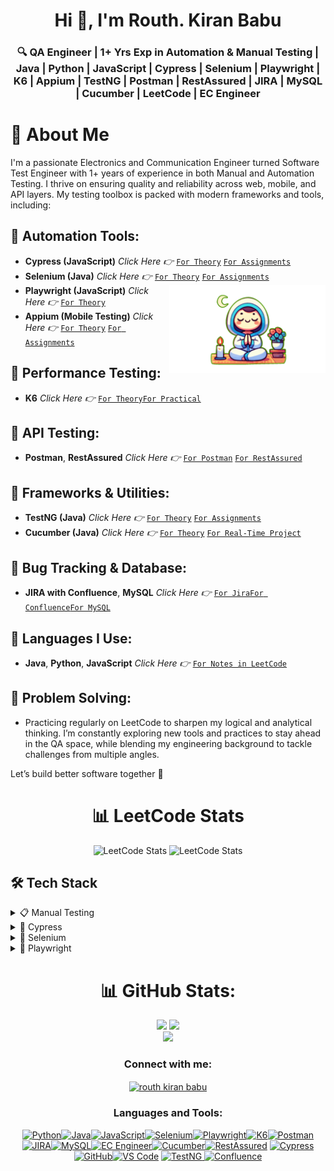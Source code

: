 <h1 align="center">Hi 👋, I'm Routh. Kiran Babu</h1>
<h3 align="center">🔍 QA Engineer | 1+ Yrs Exp in Automation & Manual Testing | Java | Python | JavaScript | Cypress | Selenium | Playwright | K6 | Appium | TestNG | Postman | RestAssured | JIRA | MySQL | Cucumber | LeetCode | EC Engineer</h3>

# 👋 About Me
I'm a passionate Electronics and Communication Engineer turned Software Test Engineer with 1+ years of experience in both Manual and Automation Testing. I thrive on ensuring quality and reliability across web, mobile, and API layers. My testing toolbox is packed with modern frameworks and tools, including:
## 🔹 Automation Tools:
 - **Cypress (JavaScript)** *Click Here 👉* [`For Theory`](https://github.com/RouthKiranBabu/Masai-School-Journey/tree/main/Lectures/Cypress) [`For Assignments`](https://github.com/RouthKiranBabu/Masai-School-Journey/tree/main/Assignment/cypress)
 - **Selenium (Java)** *Click Here 👉* [`For Theory`](https://github.com/RouthKiranBabu/Masai-School-Journey/tree/main/Lectures/Selenium) [`For Assignments`](https://github.com/RouthKiranBabu/Masai-School-Journey/tree/main/Assignment/Selenium)<img align="right" alt="GIF" src="https://github.com/RouthKiranBabu/RouthKiranBabu/blob/main/imgif/gitgif.gif" width="250"/>
 - **Playwright (JavaScript)** *Click Here 👉* [`For Theory`](https://github.com/RouthKiranBabu/Masai-School-Journey/tree/main/Lectures/PlayWright)
 - **Appium (Mobile Testing)** *Click Here 👉* [`For Theory`](https://github.com/RouthKiranBabu/Masai-School-Journey/tree/main/Lectures/Appium) [`For Assignments`](https://github.com/RouthKiranBabu/Masai-School-Journey/tree/main/Assignment/Mobile%20Testing)
## 🔹 Performance Testing:
 - **K6** *Click Here 👉* [`For Theory`](https://github.com/RouthKiranBabu/Masai-School-Journey/tree/main/Lectures/K6%20for%20Performance%20Testing)[`For Practical`](https://github.com/RouthKiranBabu/Masai-School-Journey/tree/main/Lectures/K6%20for%20Performance%20Testing/K6%20Practical)
## 🔹 API Testing:
 - **Postman**, **RestAssured** *Click Here 👉* [`For Postman`](https://github.com/RouthKiranBabu/Masai-School-Journey/tree/main/Lectures/Postman) [`For RestAssured`](https://github.com/RouthKiranBabu/Masai-School-Journey/tree/main/Lectures/Rest%20Assured)
## 🔹 Frameworks & Utilities:
 - **TestNG (Java)** *Click Here 👉* [`For Theory`](https://github.com/RouthKiranBabu/Masai-School-Journey/tree/main/Lectures/TestNG) [`For Assignments`](https://github.com/RouthKiranBabu/Masai-School-Journey/tree/main/Assignment/TestNG%20Annotations%20and%20Comparison%20with%20JUnit_Assignment)
 - **Cucumber (Java)** *Click Here 👉* [`For Theory`](https://github.com/RouthKiranBabu/Masai-School-Journey/tree/main/Lectures/Cucumber) [`For Real-Time Project`](https://github.com/RouthKiranBabu/Selenium-Java-E2E-Testing-Project-for-Stylemate-Website/blob/part_1/outputRepresentation.gif)
## 🔹 Bug Tracking & Database:
 - **JIRA with Confluence**, **MySQL** *Click Here 👉* [`For Jira`](https://github.com/RouthKiranBabu/Masai-School-Journey/tree/main/Lectures/Jira)[`For Confluence`](https://github.com/RouthKiranBabu/Masai-School-Journey/tree/main/Lectures/Confluence)[`For MySQL`](https://github.com/RouthKiranBabu/Masai-School-Journey/tree/main/Lectures/MySQL)
## 🔹 Languages I Use:
 - **Java**, **Python**, **JavaScript**  *Click Here 👉* [`For Notes in LeetCode`](https://github.com/RouthKiranBabu/LeetCode?tab=readme-ov-file#-notes)
## 🔹 Problem Solving:
 - Practicing regularly on LeetCode to sharpen my logical and analytical thinking.
I’m constantly exploring new tools and practices to stay ahead in the QA space, while blending my engineering background to tackle challenges from multiple angles.

Let’s build better software together 🚀

<div align = 'center'>
 
# 📊 LeetCode Stats
 ![LeetCode Stats](https://leetcard.jacoblin.cool/routhkiranbabu?theme=dark&font=baloo&ext=heatmap)
 ![LeetCode Stats](https://leetcard.jacoblin.cool/routhkiranbabu?ext=activity)



</div>

<div align = 'left'>

 <!--Ask to the ChatGPT
 can you provide the tech stack badges to add in the github readme for the manual testing where I have experience with jira, excel, SDLC and STLC, functional and non functional, regression testing-->
## 🛠️ Tech Stack
<details>
 <summary>📋 Manual Testing</summary>
<div align='center'>
 
![Manual Testing](https://img.shields.io/badge/Testing-Manual%20Testing-blue?style=for-the-badge&logo=testing-library)
![JIRA](https://img.shields.io/badge/Tool-JIRA-0052CC?style=for-the-badge&logo=jira)
![Excel](https://img.shields.io/badge/Tool-Microsoft%20Excel-217346?style=for-the-badge&logo=microsoft-excel&logoColor=white)
![SDLC](https://img.shields.io/badge/Process-SDLC-blueviolet?style=for-the-badge)
![STLC](https://img.shields.io/badge/Process-STLC-ff69b4?style=for-the-badge)
![Functional Testing](https://img.shields.io/badge/Type-Functional%20Testing-success?style=for-the-badge)
![Non-Functional Testing](https://img.shields.io/badge/Type-Non--Functional%20Testing-critical?style=for-the-badge)
![Regression Testing](https://img.shields.io/badge/Type-Regression%20Testing-orange?style=for-the-badge)
<div>
</details>

<details>
 <summary>🤖 Cypress</summary>
<div align='center'>
 
![Cypress](https://img.shields.io/badge/Cypress-17202C?style=for-the-badge&logo=cypress&logoColor=white)
![JavaScript](https://img.shields.io/badge/JavaScript-F7DF1E?style=for-the-badge&logo=javascript&logoColor=black)
![Node.js](https://img.shields.io/badge/Node.js-339933?style=for-the-badge&logo=nodedotjs&logoColor=white)
![Mocha](https://img.shields.io/badge/Mocha-8D6748?style=for-the-badge&logo=mocha&logoColor=white)
![Chai](https://img.shields.io/badge/Chai-A30701?style=for-the-badge&logo=chai&logoColor=white)
![Git](https://img.shields.io/badge/Git-F05032?style=for-the-badge&logo=git&logoColor=white)
![GitHub](https://img.shields.io/badge/GitHub-100000?style=for-the-badge&logo=github&logoColor=white)
![Visual Studio Code](https://img.shields.io/badge/VS_Code-007ACC?style=for-the-badge&logo=visual-studio-code&logoColor=white)
![JSON](https://img.shields.io/badge/JSON-292929?style=for-the-badge&logo=json&logoColor=white)
![Postman](https://img.shields.io/badge/Postman-FF6C37?style=for-the-badge&logo=postman&logoColor=white)
<div>
</details>

<details>
 <summary>🤖 Selenium</summary>
<div align='center'>

 ![Java](https://img.shields.io/badge/Java-ED8B00?style=for-the-badge&logo=java&logoColor=white)
![Selenium](https://img.shields.io/badge/Selenium-43B02A?style=for-the-badge&logo=selenium&logoColor=white)
![TestNG](https://img.shields.io/badge/TestNG-FF6C37?style=for-the-badge&logo=testing-library&logoColor=white)
![Maven](https://img.shields.io/badge/Maven-C71A36?style=for-the-badge&logo=apachemaven&logoColor=white)
![Git](https://img.shields.io/badge/Git-F05032?style=for-the-badge&logo=git&logoColor=white)
![GitHub](https://img.shields.io/badge/GitHub-181717?style=for-the-badge&logo=github&logoColor=white)
![IntelliJ IDEA](https://img.shields.io/badge/IntelliJIDEA-000000?style=for-the-badge&logo=intellijidea&logoColor=white)
![Apache POI](https://img.shields.io/badge/Apache%20POI-30758F?style=for-the-badge&logo=apache&logoColor=white)
![Extent Reports](https://img.shields.io/badge/Extent--Reports-3C3C3C?style=for-the-badge&logo=report&logoColor=white)
<div>
</details>

<details>
 <summary>🤖 Playwright</summary>
<div align='center'>

![Playwright](https://img.shields.io/badge/Playwright-%23E60073?style=for-the-badge&logo=playwright&logoColor=white)
![JavaScript](https://img.shields.io/badge/JavaScript-F7DF1E?style=for-the-badge&logo=javascript&logoColor=black)
![TypeScript](https://img.shields.io/badge/TypeScript-007ACC?style=for-the-badge&logo=typescript&logoColor=white)
![Node.js](https://img.shields.io/badge/Node.js-339933?style=for-the-badge&logo=nodedotjs&logoColor=white)
![NPM](https://img.shields.io/badge/NPM-CB3837?style=for-the-badge&logo=npm&logoColor=white)
![Visual Studio Code](https://img.shields.io/badge/VSCode-0078d7?style=for-the-badge&logo=visualstudiocode&logoColor=white)
![Git](https://img.shields.io/badge/Git-F05032?style=for-the-badge&logo=git&logoColor=white)
![GitHub](https://img.shields.io/badge/GitHub-181717?style=for-the-badge&logo=github&logoColor=white)
![Testing](https://img.shields.io/badge/End--to--End%20Testing-999999?style=for-the-badge&logo=testinglibrary&logoColor=white)

<div>
</details>
 
</div>

<div align='center'>
 
# 📊 GitHub Stats:
<!--Stats Stays side by side-->
![](https://github-readme-stats.vercel.app/api?username=RouthKiranBabu&theme=dark&hide_border=false&include_all_commits=false&count_private=false)
![](https://github-readme-streak-stats.herokuapp.com/?user=RouthKiranBabu&theme=dark&hide_border=false)<br/>![](https://github-readme-stats.vercel.app/api/top-langs/?username=RouthKiranBabu&theme=dark&hide_border=false&include_all_commits=false&count_private=false&layout=compact)
</div>
</div>

<h3 align="center">Connect with me:</h3>
<p align="center">
<a href="https://www.linkedin.com/in/routhkiranbabu/" target="blank"><img align="center" src="https://raw.githubusercontent.com/rahuldkjain/github-profile-readme-generator/master/src/images/icons/Social/linked-in-alt.svg" alt="routh kiran babu" height="30" width="40" /></a>
</p>

<h3 align="center">Languages and Tools:</h3>
<p align="center"> <!--<a href="https://www.cypress.io" target="_blank" rel="noreferrer"> <img src="https://raw.githubusercontent.com/simple-icons/simple-icons/6e46ec1fc23b60c8fd0d2f2ff46db82e16dbd75f/icons/cypress.svg" alt="cypress" width="40" height="40"/> </a> <a href="https://git-scm.com/" target="_blank" rel="noreferrer"> <img src="https://www.vectorlogo.zone/logos/git-scm/git-scm-icon.svg" alt="git" width="40" height="40"/> </a> <a href="https://www.java.com" target="_blank" rel="noreferrer"> <img src="https://raw.githubusercontent.com/devicons/devicon/master/icons/java/java-original.svg" alt="java" width="40" height="40"/> </a> <a href="https://developer.mozilla.org/en-US/docs/Web/JavaScript" target="_blank" rel="noreferrer"> <img src="https://raw.githubusercontent.com/devicons/devicon/master/icons/javascript/javascript-original.svg" alt="javascript" width="40" height="40"/> </a> <a href="https://mochajs.org" target="_blank" rel="noreferrer"> <img src="https://www.vectorlogo.zone/logos/mochajs/mochajs-icon.svg" alt="mocha" width="40" height="40"/> </a> <a href="https://www.python.org" target="_blank" rel="noreferrer"> <img src="https://raw.githubusercontent.com/devicons/devicon/master/icons/python/python-original.svg" alt="python" width="40" height="40"/> </a> <a href="https://www.selenium.dev" target="_blank" rel="noreferrer"> <img src="https://raw.githubusercontent.com/detain/svg-logos/780f25886640cef088af994181646db2f6b1a3f8/svg/selenium-logo.svg" alt="selenium" width="40" height="40"/> </a> 
 -->

<!-- Python -->
<div align = center>
<a href="https://www.python.org/"><img src="https://cdn.jsdelivr.net/gh/devicons/devicon/icons/python/python-original.svg" alt="Python" width="40" height="40"/></a><a href="https://www.oracle.com/java/"><img src="https://cdn.jsdelivr.net/gh/devicons/devicon/icons/java/java-original.svg" alt="Java" width="40" height="40"/></a><a href="https://developer.mozilla.org/en-US/docs/Web/JavaScript"><img src="https://cdn.jsdelivr.net/gh/devicons/devicon/icons/javascript/javascript-original.svg" alt="JavaScript" width="40" height="40"/></a><a href="https://www.selenium.dev/"><img src="https://cdn.jsdelivr.net/gh/devicons/devicon/icons/selenium/selenium-original.svg" alt="Selenium" width="40" height="40"/></a><a href="https://playwright.dev/"><img src="https://cdn.jsdelivr.net/gh/devicons/devicon/icons/playwright/playwright-original.svg" alt="Playwright" width="40" height="40"/></a><a href="https://k6.io/"><img src="https://cdn.jsdelivr.net/gh/devicons/devicon/icons/k6/k6-original.svg" alt="K6" width="40" height="40"/></a><a href="https://www.postman.com/"><img src="https://cdn.jsdelivr.net/gh/devicons/devicon/icons/postman/postman-original.svg" alt="Postman" width="40" height="40"/></a><a href="https://www.atlassian.com/software/jira"><img src="https://cdn.jsdelivr.net/gh/devicons/devicon/icons/jira/jira-original.svg" alt="JIRA" width="40" height="40"/></a><a href="https://www.mysql.com/"><img src="https://cdn.jsdelivr.net/gh/devicons/devicon/icons/mysql/mysql-original.svg" alt="MySQL" width="40" height="40"/></a><a href="https://www.electronics-tutorials.ws/"><img src="https://cdn.jsdelivr.net/gh/devicons/devicon/icons/arduino/arduino-original.svg" alt="EC Engineer" width="40" height="40"/></a><a href="https://cucumber.io/"><img src="https://cdn.jsdelivr.net/gh/devicons/devicon/icons/cucumber/cucumber-plain.svg" alt="Cucumber" width="40" height="40"/></a><a href="https://rest-assured.io/"><img src="https://avatars.githubusercontent.com/u/11913453?s=280&v=4" alt="RestAssured" width="40" height="40"/></a>
<a href = "https://www.cypress.io"><img src="https://cdn.jsdelivr.net/gh/devicons/devicon/icons/cypressio/cypressio-original.svg" alt="Cypress" width="40" height="40"/><!-- GitHub --><a href = "https://github.com"><img src="https://cdn.jsdelivr.net/gh/devicons/devicon/icons/github/github-original.svg" alt="GitHub" width="40" height="40"/></a><!-- Visual Studio Code --><a href = "https://code.visualstudio.com"><img src="https://cdn.jsdelivr.net/gh/devicons/devicon/icons/vscode/vscode-original.svg" alt="VS Code" width="40" height="40"/></a>
<a href="https://testng.org/">
  <img src="https://www.tutorialspoint.com/testng/images/testng.jpg" alt="TestNG" width="40" height="40"/>
</a>
<a href="https://www.atlassian.com/software/confluence">
  <img src="https://cdn.iconscout.com/icon/free/png-256/confluence-3628949-3030170.png" alt="Confluence" width="40" height="40"/>
</a>




</p>
</div>

<!--
**RouthKiranBabu/RouthKiranBabu** is a ✨ _special_ ✨ repository because its `README.md` (this file) appears on your GitHub profile.

Here are some ideas to get you started:

- 🔭 I’m currently working on ...
- 🌱 I’m currently learning ...
- 👯 I’m looking to collaborate on ...
- 🤔 I’m looking for help with ...
- 💬 Ask me about ...
- 📫 How to reach me: ...
- 😄 Pronouns: ...
- ⚡ Fun fact: ...
-->
